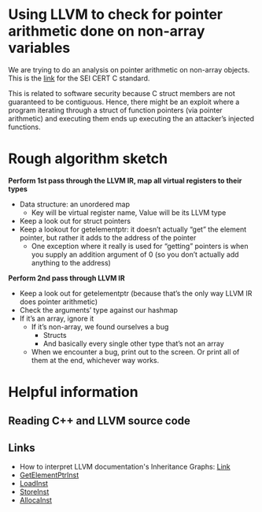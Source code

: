 # Using LLVM to check for pointer arithmetic done on non-array variables

We are trying to do an analysis on pointer arithmetic on non-array objects. This is the [link](https://www.securecoding.cert.org/confluence/display/c/ARR37-C.+Do+not+add+or+subtract+an+integer+to+a+pointer+to+a+non-array+object) for the SEI CERT C standard. 

This is related to software security because C struct members are not guaranteed to be contiguous. Hence, there might be an exploit where a program iterating through a struct of function pointers (via pointer arithmetic) and executing them ends up executing the an attacker’s injected functions.

# Rough algorithm sketch

**Perform 1st pass through the LLVM IR, map all virtual registers to their types**
* Data structure: an unordered map 
  * Key will be virtual register name, Value will be its LLVM type
* Keep a look out for struct pointers
* Keep a lookout for getelementptr: it doesn’t actually “get” the element pointer, but rather it adds to the address of the pointer
  * One exception where it really is used for “getting” pointers is when you supply an addition argument of 0 (so you don’t actually add anything to the address)

**Perform 2nd pass through LLVM IR**
* Keep a look out for getelementptr (because that’s the only way LLVM IR does pointer arithmetic)
* Check the arguments’ type against our hashmap
* If it’s an array, ignore it
  * If it’s non-array, we found ourselves a bug
    * Structs
    * And basically every single other type that’s not an array 
  * When we encounter a bug, print out to the screen. Or print all of them at the end, whichever way works.

# Helpful information

## Reading C++ and LLVM source code




## Links
* How to interpret LLVM documentation's Inheritance Graphs: [Link](http://users.elis.ugent.be/~jvcleemp/LLVM-2.4-doxygen/graph_legend.html)
* [GetElementPtrInst](http://llvm.org/doxygen/classllvm_1_1GetElementPtrInst.html)
* [LoadInst](http://llvm.org/doxygen/classllvm_1_1LoadInst.html)
* [StoreInst](http://llvm.org/doxygen/classllvm_1_1StoreInst.html)
* [AllocaInst](http://llvm.org/doxygen/classllvm_1_1AllocaInst.html)
